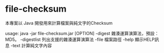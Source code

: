 # file-checksum
本專案以 Java 開發用來計算檔案與純文字的Checksum

usage: java -jar file-checksum.jar [OPTION]
 -digest <arg>       雜湊運算演算法，預設：MD5。
 -digestlist         列出支援的雜湊運算演算法
 -file <file path>   檔案路徑
 -help               顯示HELP訊息
 -text <string>      計算純文字內容
